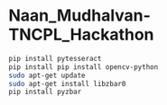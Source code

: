 # Naan_Mudhalvan-TNCPL_Hackathon



```bash
pip install pytesseract
pip install pip install opencv-python
sudo apt-get update
sudo apt-get install libzbar0
pip install pyzbar
```